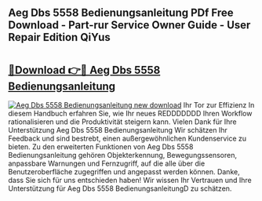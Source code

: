 ## Aeg Dbs 5558 Bedienungsanleitung PDf Free Download - Part-rur Service Owner Guide - User Repair Edition QiYus

# <h2><a href="http://df0grs.blite.top/?on=Aeg+Dbs+5558+Bedienungsanleitung">🔗Download 👉🔴 Aeg Dbs 5558 Bedienungsanleitung</a></h2>

[![Aeg Dbs 5558 Bedienungsanleitung new download](https://i.imgur.com/lujVjoI.png)](http://df0grs.blite.top/?on=Aeg+Dbs+5558+Bedienungsanleitung)
Ihr Tor zur Effizienz In diesem Handbuch erfahren Sie, wie Ihr neues REDDDDDDD Ihren Workflow rationalisieren und die Produktivität steigern kann. Vielen Dank für Ihre Unterstützung Aeg Dbs 5558 Bedienungsanleitung Wir schätzen Ihr Feedback und sind bestrebt, einen außergewöhnlichen Kundenservice zu bieten. Zu den erweiterten Funktionen von Aeg Dbs 5558 Bedienungsanleitung gehören Objekterkennung, Bewegungssensoren, anpassbare Warnungen und Fernzugriff, auf die alle über die Benutzeroberfläche zugegriffen und angepasst werden können. Danke, dass Sie sich für uns entschieden haben! Wir wissen Ihr Vertrauen und Ihre Unterstützung für Aeg Dbs 5558 BedienungsanleitungD zu schätzen.
